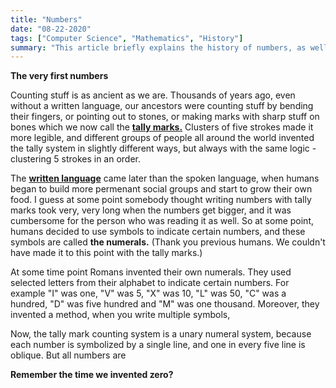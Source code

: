 ```yaml
---
title: "Numbers"
date: "08-22-2020"
tags: ["Computer Science", "Mathematics", "History"]
summary: "This article briefly explains the history of numbers, as well as binary, senary, denary and hexadecimal."
---
```


**The very first numbers**

Counting stuff is as ancient as we are. Thousands of years ago, even without a written language, our ancestors were counting stuff by bending their fingers, or pointing out to stones, or making marks with sharp stuff on bones which we now call the **[tally marks.](https://en.wikipedia.org/wiki/Tally_marks)** Clusters of five strokes made it more legible, and different groups of people all around the world invented the tally system in slightly different ways, but always with the same logic - clustering 5 strokes in an order.

The **[written language](http://www.pbs.org/opb/historydetectives/feature/the-written-word/)** came later than the spoken language, when humans began to build more permenant social groups and start to grow their own food. I guess at some point somebody thought writing numbers with tally marks took very, very long when the numbers get bigger, and it was cumbersome for the person who was reading it as well. So at some point, humans decided to use symbols to indicate certain numbers, and these symbols are called **the numerals.** (Thank you previous humans. We couldn't have made it to this point with the tally marks.)

At some time point Romans invented their own numerals. They used selected letters from their alphabet to indicate certain numbers. For example "I" was one, "V" was 5, "X" was 10, "L" was 50, "C" was a hundred, "D" was five hundred and "M" was one thousand. Moreover, they invented a method, when you write multiple symbols,

Now, the tally mark counting system is a unary numeral system, because each number is symbolized by a single line, and one in every five line is oblique. But all numbers are

**Remember the time we invented zero?**
